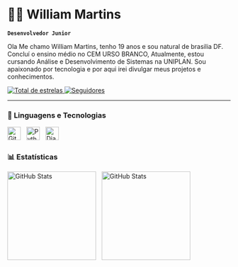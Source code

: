 # 👨‍💻 William Martins

**`Desenvolvedor Junior`**

Ola Me chamo William Martins, tenho 19 anos e sou natural de brasilia DF. Concluí o ensino médio no CEM URSO BRANCO, Atualmente, estou cursando Análise e Desenvolvimento de Sistemas na UNIPLAN. Sou apaixonado por tecnologia e por aqui irei divulgar meus projetos e conhecimentos.

<p align="left">
   
   </a> 
    <a href="https://github.com/m4rtt1ns?tab=followers">
        <img 
            alt="Total de estrelas" 
            title="Total de estrelas GitHub" 
            src="https://custom-icon-badges.demolab.com/github/stars/m4rtt1ns?color=55960c&style=for-the-badge&labelColor=488207&logo=star&label=estrelas"
        />
    </a>
    <a href="https://github.com/m4rtt1ns?tab=followers">
        <img 
            alt="Seguidores" 
            title="Me siga no GitHub" 
            src="https://custom-icon-badges.demolab.com/github/followers/m4rtt1ns?color=236ad3&labelColor=1155ba&style=for-the-badge&logo=github&label=Seguidores&logoColor=white"
        />
    </a>
</p>

---

### 🤖 Linguagens e Tecnologias


<img 
    align="left" 
    alt="Git" 
    title="Git"
    width="30px" 
    style="padding-right: 10px;" 
    src="https://cdn.jsdelivr.net/gh/devicons/devicon@latest/icons/git/git-original.svg" 
/>
<img 
    align="left" 
    alt="Python" 
    title="Python"
    width="30px" 
    style="padding-right: 10px;" 
    src="https://cdn.jsdelivr.net/gh/devicons/devicon@latest/icons/python/python-original.svg" 
/>
<img 
    align="left" 
    alt="Django" 
    title="Django"
    width="30px" 
    style="padding-right: 10px;" 
    src="https://cdn.jsdelivr.net/gh/devicons/devicon@latest/icons/django/django-plain.svg" 
/>

<br/>
<br/>

### 📊 Estatísticas

<p>
  <img 
    align="left" 
    alt="GitHub Stats" 
    height="200" 
    style="padding-right: 10px;" 
    src="https://github-readme-stats.vercel.app/api?username=m4rtt1ns&show_icons=true&theme=tokyonight&include_all_commits=true&locale=pt-br" 
  />

<img 
      align="left" 
      alt="GitHub Stats" 
      height="200" 
      src="https://github-readme-stats.vercel.app/api/top-langs/?username=m4rtt1ns&theme=tokyonight&layout=compact&custom_title=Tecnologias&langs_count=9" 
  />

</p>
</p>
